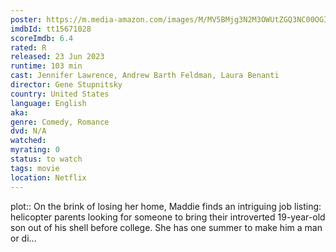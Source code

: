 ```yaml
---
poster: https://m.media-amazon.com/images/M/MV5BMjg3N2M3OWUtZGQ3NC00OGI1LTllZDUtMTdiYWQxMTk0YTg2XkEyXkFqcGdeQXVyODk4OTc3MTY@._V1_SX300.jpg
imdbId: tt15671028
scoreImdb: 6.4
rated: R
released: 23 Jun 2023
runtime: 103 min
cast: Jennifer Lawrence, Andrew Barth Feldman, Laura Benanti
director: Gene Stupnitsky
country: United States
language: English
aka: 
genre: Comedy, Romance
dvd: N/A
watched: 
myrating: 0
status: to watch
tags: movie
location: Netflix
---
```


plot:: On the brink of losing her home, Maddie finds an intriguing job listing: helicopter parents looking for someone to bring their introverted 19-year-old son out of his shell before college. She has one summer to make him a man or di...